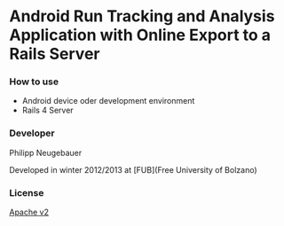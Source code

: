 # Android Run Tracking and Analysis Application with Online Export to a Rails Server #

### How to use ###

- Android device oder development environment
- Rails 4 Server

### Developer ###

Philipp Neugebauer

Developed in winter 2012/2013 at [FUB](Free University of Bolzano)

### License

[Apache v2](https://github.com/flippus/DistanceEstimator/blob/master/LICENSE)
